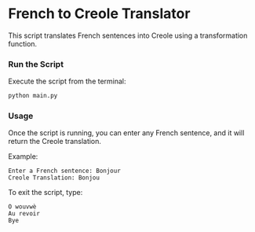 # French to Creole Translator

This script translates French sentences into Creole using a transformation function.


### **Run the Script**
Execute the script from the terminal:
```bash
python main.py
```

### **Usage**
Once the script is running, you can enter any French sentence, and it will return the Creole translation.

Example:
```
Enter a French sentence: Bonjour
Creole Translation: Bonjou
```
To exit the script, type:
```
O wouvwè
Au revoir
Bye
```